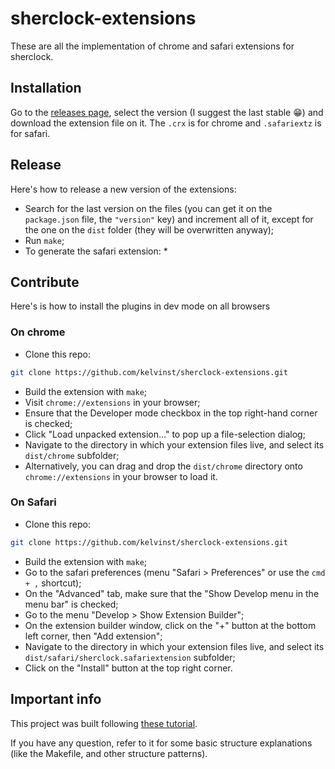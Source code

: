 # sherclock-extensions

These are all the implementation of chrome and safari extensions for sherclock.

## Installation

Go to the [releases page](releases), select the version (I suggest the last
stable :grin:) and download the extension file on it. The `.crx` is for chrome
and `.safariextz` is for safari.

## Release

Here's how to release a new version of the extensions:

* Search for the last version on the files (you can get it on the `package.json`
file, the `"version"` key) and increment all of it, except for the one on the
`dist` folder (they will be overwritten anyway);
* Run `make`;
* To generate the safari extension:
  *

## Contribute

Here's is how to install the plugins in dev mode on all browsers

### On chrome

* Clone this repo:

```bash
git clone https://github.com/kelvinst/sherclock-extensions.git
```

* Build the extension with `make`;
* Visit `chrome://extensions` in your browser;
* Ensure that the Developer mode checkbox in the top right-hand corner is
checked;
* Click "Load unpacked extension..." to pop up a file-selection dialog;
* Navigate to the directory in which your extension files live, and select its
`dist/chrome` subfolder;
* Alternatively, you can drag and drop the `dist/chrome` directory onto
`chrome://extensions` in your browser to load it.

### On Safari

* Clone this repo:

```bash
git clone https://github.com/kelvinst/sherclock-extensions.git
```

* Build the extension with `make`;
* Go to the safari preferences (menu "Safari > Preferences" or use the `cmd + ,`
shortcut);
* On the "Advanced" tab, make sure that the "Show Develop menu in the menu bar"
is checked;
* Go to the menu "Develop > Show Extension Builder";
* On the extension builder window, click on the "+" button at the bottom left
corner, then "Add extension";
* Navigate to the directory in which your extension files live, and select its
`dist/safari/sherclock.safariextension` subfolder;
* Click on the "Install" button at the top right corner.

## Important info

This project was built following [these tutorial](tutorial).

If you have any question, refer to it for some basic structure explanations
(like the Makefile, and other structure patterns).

[tutorial]: http://www.wolfe.id.au/2014/02/01/getting-a-new-node-project-started-with-npm/
[releases]: https://github.com/kelvinst/sherclock-extensions/releases
